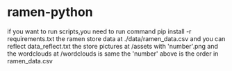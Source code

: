 # ramen-python
if you want to run scripts,you need to run command
pip install -r requirements.txt
the ramen store data at ./data/ramen_data.csv and you can reflect data_reflect.txt
the store pictures at /assets with 'number'.png and the wordclouds at /wordclouds is same
the 'number' above is the order in ramen_data.csv
